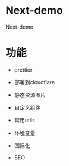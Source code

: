 # Next-demo

Next-demo

# 功能

- prettier
- 部署到cloudflare
- 静态资源图片

- 自定义组件
- 常用utils
- 环境变量
- 国际化
- SEO
